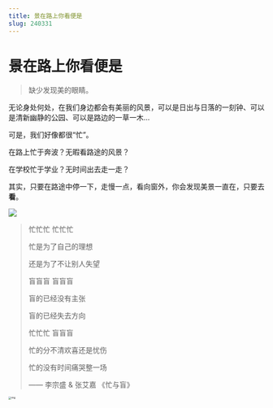 ```yaml
---
title: 景在路上你看便是
slug: 240331
---
```




# 景在路上你看便是

> 缺少发现美的眼睛。

无论身处何处，在我们身边都会有美丽的风景，可以是日出与日落的一刻钟、可以是清新幽静的公园、可以是路边的一草一木...

可是，我们好像都很“忙”。

在路上忙于奔波？无暇看路途的风景？

在学校忙于学业？无时间出去走一走？

其实，只要在路途中停一下，走慢一点，看向窗外，你会发现美景一直在，只要去**看**。

![](https://cdn.jsdelivr.net/gh/chousinbin/Image/202403311828293.jpg)

> 忙忙忙  忙忙忙
>
> 忙是为了自己的理想
>
> 还是为了不让别人失望
>
> 盲盲盲 盲盲盲
>
> 盲的已经没有主张
>
> 盲的已经失去方向
>
> 忙忙忙 盲盲盲
>
> 忙的分不清欢喜还是忧伤
>
> 忙的没有时间痛哭整一场
>
> —— 李宗盛 & 张艾嘉 《忙与盲》

<img src="https://cdn.jsdelivr.net/gh/chousinbin/Image/202403311825165.jpeg" alt="img" style="zoom:33%;" />